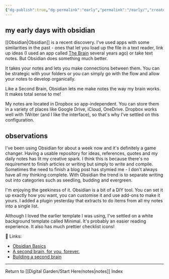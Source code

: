 ```yaml
---
{"dg-publish":true,"dg-permalink":"early","permalink":"/early/","created":"","updated":""}
---
```



## my early days with obsidian

[[Obsidian\|Obsidian]] is a recent discovery. I've used apps with some similarities in the past - ones that let you load up the file in a text reader, link up ideas (I used an app called [The Brain](https://www.thebrain.com/) several years ago) or take text notes. But Obsidian does something much better.

It takes your notes and lets you make connections between them. You can be strategic with your folders or you can simply go with the flow and allow your notes to develop organically.

Like a Second Brain, Obsidian lets me make notes the way my brain works. It makes total sense to me!

My notes are located in Dropbox so app-independent. You can store them in a variety of places like Google Drive, iCloud, OneDrive. Dropbox works well with 1Writer (and I like the interface), so that's why I've settled on this configuration.

## observations

I've been using Obsidian for about a week now and it's definitely a game changer. Having a usable repository for ideas, references, quotes and my daily notes has lit my creative spark. I think this is because there's no requirement to finish articles or writing but simply to write and compile. Sometimes the need to finish a blog post has stymied me - I don't always have all my thinking complete. With Obsidian the trend is to separate writing out into categories such as seedling, budding and evergreen.

I'm enjoying the geekiness of it. Obsidian is a bit of a DIY tool. You can set it up exactly how you want, you can customise it and use add-ons to make it yours. I added a plugin yesterday that extracts to do items from all my notes into a single list. 

Although I loved the earlier template I was using, I've settled on a white background template called Minimal. It's probably an easier reading experience. It also has much prettier checklist icons!

🔗 Links:

- [Obsidian Basics](https://publish.obsidian.md/lyt-kit/Hiding+content+in+plain+sight#LYT+Special+Session+-+Obsidian+Help)
- [A second brain,  for you, forever.](https://obsidian.md/)
- [Building a second brain](https://maggieappleton.com/basb) 

---

Return to [[Digital Garden/Start Here/notes\|notes]] Index
